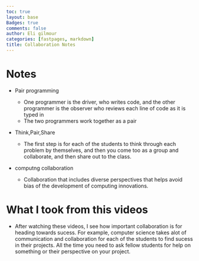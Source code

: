 ```yaml
---
toc: true
layout: base
Badges: true
comments: false
author: Eli gilmour
categories: [fastpages, markdown]
title: Collaboration Notes
---
```


# Notes
- Pair programming
  - One programmer is the driver, who writes code, and the other programmer is the observer who reviews each line of code as it is typed in
  - The two programmers work together as a pair

- Think,Pair,Share
  - The first step is for each of the students to think through each problem by themselves, and then you come too as a group and collaborate, and then share out to the class.

- computng collaboration
  - Collaboration that includes diverse perspectives that helps avoid bias of the development of computing innovations. 

# What I took from this videos
- After watching these videos, I see how important collaboration is for heading towards sucess. For example, computer science takes alot of communication and collaboration for each of the students to find sucess in their projects. All the time you need to ask fellow students for help on something or their perspective on your project. 

